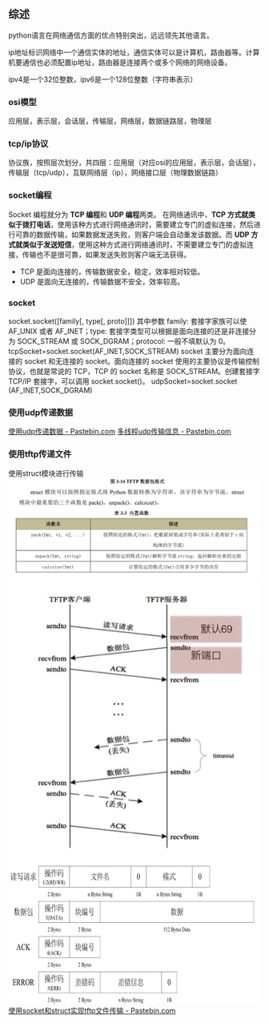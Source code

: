 ## 综述
python语言在网络通信方面的优点特别突出，远远领先其他语言。

ip地址标识网络中一个通信实体的地址，通信实体可以是计算机，路由器等。计算机要通信也必须配置ip地址，路由器是连接两个或多个网络的网络设备。

ipv4是一个32位整数，ipv6是一个128位整数（字符串表示）


### osi模型
应用层，表示层，会话层，传输层，网络层，数据链路层，物理层

### tcp/ip协议
协议族，按照层次划分，共四层：应用层（对应osi的应用层，表示层，会话层），传输层（tcp/udp），互联网络层（ip），网络接口层（物理数据链路）

### socket编程
Socket 编程就分为 **TCP 编程**和 **UDP 编程**两类。
在网络通讯中，**TCP 方式就类似于拨打电话**，使用该种方式进行网络通讯时，需要建立专门的虚拟连接，然后进行可靠的数据传输，如果数据发送失败，则客户端会自动重发该数据。而 **UDP 方式就类似于发送短信**，使用这种方式进行网络通讯时，不需要建立专门的虚拟连接，传输也不是很可靠，如果发送失败则客户端无法获得。

- TCP 是面向连接的，传输数据安全，稳定，效率相对较低。 
- UDP 是面向无连接的，传输数据不安全，效率较高。

### socket
socket.socket([family[, type[, proto]]])
其中参数 family: 套接字家族可以使 AF_UNIX 或者 AF_INET；type: 套接字类型可以根据是面向连接的还是非连接分为 SOCK_STREAM 或 SOCK_DGRAM；protocol: 一般不填默认为 0。
tcpSocket=socket.socket(AF_INET,SOCK_STREAM)
socket 主要分为面向连接的 socket 和无连接的 socket。面向连接的 socket 使用的主要协议是传输控制协议，也就是常说的 TCP，TCP 的 socket 名称是 SOCK_STREAM。创建套接字 TCP/IP 套接字，可以调用 socket.socket()。
udpSocket=socket.socket (AF_INET,SOCK_DGRAM)


### 使用udp传递数据
[使用udp传递数据 - Pastebin.com](https://pastebin.com/UhaXnpBp)
[多线程udp传输信息 - Pastebin.com](https://pastebin.com/s6Ba10bZ)

### 使用tftp传递文件
使用struct模块进行传输
![输入图片说明](/imgs/2024-10-14/7V5VOEu9j32VKOcQ.png)
![输入图片说明](/imgs/2024-10-14/llwIx2jbgMoMxDgD.png)
![输入图片说明](/imgs/2024-10-14/2nOR61lVDvXqclGA.png)
[使用socket和struct实现tftp文件传输 - Pastebin.com](https://pastebin.com/nWAhvshP)
<!--stackedit_data:
eyJoaXN0b3J5IjpbLTczOTIyMTIwLDczMDc0Nzc5NCwzMTU3Nz
UwMSw2MDY1ODMzOTgsLTExNjI5MjYzNTgsOTY1OTg3MDgwLC0x
NzgzOTIxODA0LC03OTMyNzMyOTVdfQ==
-->